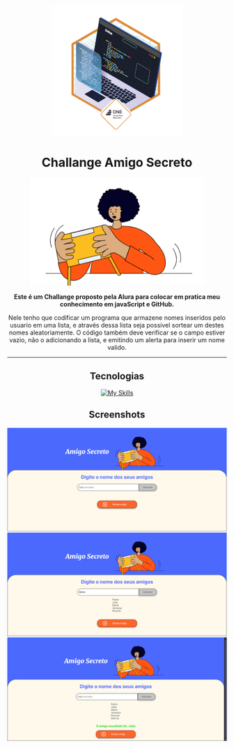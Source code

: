 <div align="center">

<img src="assets/Badge-Alura-Challange-javaScript.webp" alt="Badge" width="300">

# Challange Amigo Secreto 
<img src="assets/amigo-secreto.png" alt="Amigo Secreto" width="400">
  
**Este é um Challange proposto pela Alura para colocar em pratica meu conhecimento em javaScript e GitHub.**

Nele tenho que codificar um programa que armazene nomes inseridos pelo usuario em uma lista, e através dessa lista seja possivel sortear um destes nomes aleatoriamente. O código também deve verificar se o campo estiver vazio, não o adicionando a lista, e emitindo um alerta para inserir um nome valido.

---

## Tecnologias
[![My Skills](https://skillicons.dev/icons?i=js,html,css)](https://skillicons.dev)

## Screenshots 
<img src="assets/Screenshot1.png" alt="Screenshot 1" width="800">

<img src="assets/Screenshot2.png" alt="Screenshot 2" width="800">

<img src="assets/Screenshot3.png" alt="Screenshot 3" width="800">
</div>
